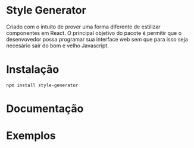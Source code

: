 # Style Generator

Criado com o intuito de prover uma forma diferente de estilizar componentes em React. O principal objetivo do pacote é permitir que o desenvovedor possa programar sua interface web sem que para isso seja necesário sair do bom e velho Javascript.

# Instalação

```
npm install style-generator
```

# Documentação


# Exemplos
